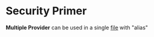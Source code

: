 # Security Primer

**Multiple Provider** can be used in a single [file](./providers.tf) with "alias"
